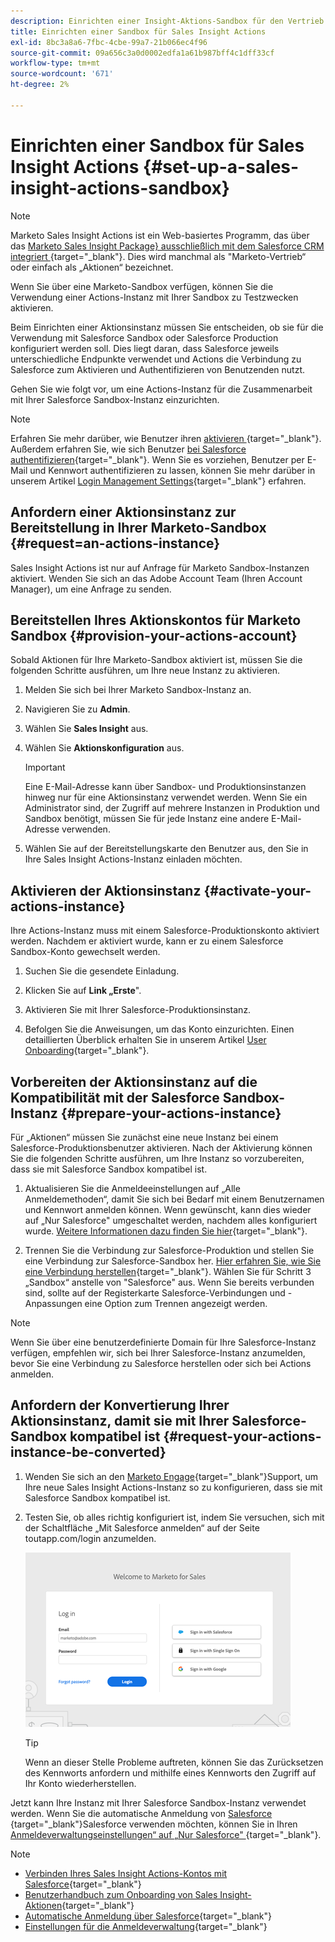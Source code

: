 ```yaml
---
description: Einrichten einer Insight-Aktions-Sandbox für den Vertrieb - Marketo-Dokumente - Produktdokumentation
title: Einrichten einer Sandbox für Sales Insight Actions
exl-id: 8bc3a8a6-7fbc-4cbe-99a7-21b066ec4f96
source-git-commit: 09a656c3a0d0002edfa1a61b987bff4c1dff33cf
workflow-type: tm+mt
source-wordcount: '671'
ht-degree: 2%

---
```


# Einrichten einer Sandbox für Sales Insight Actions {#set-up-a-sales-insight-actions-sandbox}

>[!NOTE]
>
>Marketo Sales Insight Actions ist ein Web-basiertes Programm, das über das [Marketo Sales Insight Package&rbrace; ausschließlich mit dem Salesforce CRM integriert ](/help/marketo/product-docs/marketo-sales-insight/msi-for-salesforce/installation/install-marketo-sales-insight-package-in-salesforce-appexchange.md){target="_blank"}. Dies wird manchmal als &quot;Marketo-Vertrieb“ oder einfach als „Aktionen“ bezeichnet.

Wenn Sie über eine Marketo-Sandbox verfügen, können Sie die Verwendung einer Actions-Instanz mit Ihrer Sandbox zu Testzwecken aktivieren.

Beim Einrichten einer Aktionsinstanz müssen Sie entscheiden, ob sie für die Verwendung mit Salesforce Sandbox oder Salesforce Production konfiguriert werden soll. Dies liegt daran, dass Salesforce jeweils unterschiedliche Endpunkte verwendet und Actions die Verbindung zu Salesforce zum Aktivieren und Authentifizieren von Benutzenden nutzt.

Gehen Sie wie folgt vor, um eine Actions-Instanz für die Zusammenarbeit mit Ihrer Salesforce Sandbox-Instanz einzurichten.

>[!NOTE]
>
>Erfahren Sie mehr darüber, wie Benutzer ihren [ aktivieren ](/help/marketo/product-docs/marketo-sales-insight/actions/getting-started/sales-insight-actions-user-onboarding-checklist.md){target="_blank"}. Außerdem erfahren Sie, wie sich Benutzer [bei Salesforce authentifizieren](/help/marketo/product-docs/marketo-sales-insight/actions/admin/auto-login-from-salesforce.md){target="_blank"}. Wenn Sie es vorziehen, Benutzer per E-Mail und Kennwort authentifizieren zu lassen, können Sie mehr darüber in unserem Artikel [Login Management Settings](/help/marketo/product-docs/marketo-sales-insight/actions/admin/login-management-settings.md){target="_blank"} erfahren.

## Anfordern einer Aktionsinstanz zur Bereitstellung in Ihrer Marketo-Sandbox {#request=an-actions-instance}

Sales Insight Actions ist nur auf Anfrage für Marketo Sandbox-Instanzen aktiviert. Wenden Sie sich an das Adobe Account Team (Ihren Account Manager), um eine Anfrage zu senden.

## Bereitstellen Ihres Aktionskontos für Marketo Sandbox {#provision-your-actions-account}

Sobald Aktionen für Ihre Marketo-Sandbox aktiviert ist, müssen Sie die folgenden Schritte ausführen, um Ihre neue Instanz zu aktivieren.

1. Melden Sie sich bei Ihrer Marketo Sandbox-Instanz an.

1. Navigieren Sie zu **Admin**.

1. Wählen Sie **Sales Insight** aus.

1. Wählen Sie **Aktionskonfiguration** aus.

   >[!IMPORTANT]
   >
   >Eine E-Mail-Adresse kann über Sandbox- und Produktionsinstanzen hinweg nur für eine Aktionsinstanz verwendet werden. Wenn Sie ein Administrator sind, der Zugriff auf mehrere Instanzen in Produktion und Sandbox benötigt, müssen Sie für jede Instanz eine andere E-Mail-Adresse verwenden.

1. Wählen Sie auf der Bereitstellungskarte den Benutzer aus, den Sie in Ihre Sales Insight Actions-Instanz einladen möchten.

## Aktivieren der Aktionsinstanz {#activate-your-actions-instance}

Ihre Actions-Instanz muss mit einem Salesforce-Produktionskonto aktiviert werden. Nachdem er aktiviert wurde, kann er zu einem Salesforce Sandbox-Konto gewechselt werden.

1. Suchen Sie die gesendete Einladung.

1. Klicken Sie auf **Link „Erste**&quot;.

1. Aktivieren Sie mit Ihrer Salesforce-Produktionsinstanz.

1. Befolgen Sie die Anweisungen, um das Konto einzurichten. Einen detaillierten Überblick erhalten Sie in unserem Artikel [User Onboarding](/help/marketo/product-docs/marketo-sales-insight/actions/getting-started/sales-insight-actions-user-onboarding-guide.md){target="_blank"}.

## Vorbereiten der Aktionsinstanz auf die Kompatibilität mit der Salesforce Sandbox-Instanz {#prepare-your-actions-instance}

Für „Aktionen“ müssen Sie zunächst eine neue Instanz bei einem Salesforce-Produktionsbenutzer aktivieren. Nach der Aktivierung können Sie die folgenden Schritte ausführen, um Ihre Instanz so vorzubereiten, dass sie mit Salesforce Sandbox kompatibel ist.

1. Aktualisieren Sie die Anmeldeeinstellungen auf „Alle Anmeldemethoden“, damit Sie sich bei Bedarf mit einem Benutzernamen und Kennwort anmelden können. Wenn gewünscht, kann dies wieder auf „Nur Salesforce&quot; umgeschaltet werden, nachdem alles konfiguriert wurde. [Weitere Informationen dazu finden Sie hier](/help/marketo/product-docs/marketo-sales-insight/actions/admin/login-management-settings.md){target="_blank"}.

1. Trennen Sie die Verbindung zur Salesforce-Produktion und stellen Sie eine Verbindung zur Salesforce-Sandbox her. [Hier erfahren Sie, wie Sie eine Verbindung herstellen](/help/marketo/product-docs/marketo-sales-insight/actions/crm/salesforce-integration/connect-your-sales-insight-actions-account-to-salesforce.md){target="_blank"}. Wählen Sie für Schritt 3 „Sandbox“ anstelle von &quot;Salesforce&quot; aus. Wenn Sie bereits verbunden sind, sollte auf der Registerkarte Salesforce-Verbindungen und -Anpassungen eine Option zum Trennen angezeigt werden.

>[!NOTE]
>
>Wenn Sie über eine benutzerdefinierte Domain für Ihre Salesforce-Instanz verfügen, empfehlen wir, sich bei Ihrer Salesforce-Instanz anzumelden, bevor Sie eine Verbindung zu Salesforce herstellen oder sich bei Actions anmelden.

## Anfordern der Konvertierung Ihrer Aktionsinstanz, damit sie mit Ihrer Salesforce-Sandbox kompatibel ist {#request-your-actions-instance-be-converted}

1. Wenden Sie sich an den [Marketo Engage](https://nation.marketo.com/t5/support/ct-p/Support){target="_blank"}Support, um Ihre neue Sales Insight Actions-Instanz so zu konfigurieren, dass sie mit Salesforce Sandbox kompatibel ist.

1. Testen Sie, ob alles richtig konfiguriert ist, indem Sie versuchen, sich mit der Schaltfläche „Mit Salesforce anmelden“ auf der Seite toutapp.com/login anzumelden.

   ![](assets/set-up-a-sales-insight-actions-sandbox-1.png)

   >[!TIP]
   >
   >Wenn an dieser Stelle Probleme auftreten, können Sie das Zurücksetzen des Kennworts anfordern und mithilfe eines Kennworts den Zugriff auf Ihr Konto wiederherstellen.

Jetzt kann Ihre Instanz mit Ihrer Salesforce Sandbox-Instanz verwendet werden. Wenn Sie die automatische Anmeldung von [Salesforce ](/help/marketo/product-docs/marketo-sales-insight/actions/admin/auto-login-from-salesforce.md){target="_blank"}Salesforce verwenden möchten, können Sie in Ihren [Anmeldeverwaltungseinstellungen“ auf „Nur Salesforce&quot; ](/help/marketo/product-docs/marketo-sales-insight/actions/admin/login-management-settings.md){target="_blank"}.

>[!NOTE]
>
>* [Verbinden Ihres Sales Insight Actions-Kontos mit Salesforce](/help/marketo/product-docs/marketo-sales-insight/actions/crm/salesforce-integration/connect-your-sales-insight-actions-account-to-salesforce.md){target="_blank"}
>* [Benutzerhandbuch zum Onboarding von Sales Insight-Aktionen](/help/marketo/product-docs/marketo-sales-insight/actions/getting-started/sales-insight-actions-user-onboarding-guide.md){target="_blank"}
>* [Automatische Anmeldung über Salesforce](/help/marketo/product-docs/marketo-sales-insight/actions/admin/auto-login-from-salesforce.md){target="_blank"}
>* [Einstellungen für die Anmeldeverwaltung](/help/marketo/product-docs/marketo-sales-insight/actions/admin/login-management-settings.md){target="_blank"}
